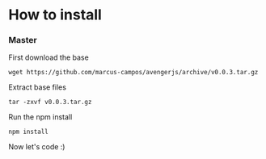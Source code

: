 # How to install

### Master
First download the base

```
wget https://github.com/marcus-campos/avengerjs/archive/v0.0.3.tar.gz
```

Extract base files

```
tar -zxvf v0.0.3.tar.gz
```

Run the npm install

```
npm install
```

Now let's code :)
